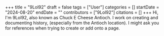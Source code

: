 +++
title = "9Lol92"
draft = false
tags = ["User"]
categories = []
startDate = "2024-08-20"
endDate = ""
contributors = ["9Lol92"]
citations = []
+++
Hi, I'm 9Lol92, also known as Chuck E Cheese Antioch. I work on creating and documenting history, (especially from the Antioch location). I might ask you for references when trying to create or add onto a page.
